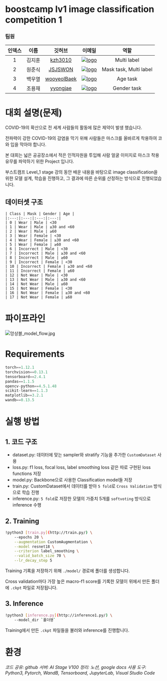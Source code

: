 # boostcamp lv1 image classification competition 1

### 팀원
| 인덱스 |  이름 | 깃허브 | 이메일 | 역할 |
|:--:|:----:|:----:|:----:|:----:|
| 1  | 김지훈 | <a href="https://github.com/kzh3010">kzh3010</a> | [![logo](https://img.shields.io/badge/Mail-kzh3010@gmail.com-D14836?style=flat&logo=gmail&logoColor=white)](mailto:kzh3010@gmail.com) | Multi label
| 2  | 원준식 | <a href="https://github.com/JSJSWON">JSJSWON</a> | [![logo](https://img.shields.io/badge/Mail-jswonjswon@gmail.com-D14836?style=flat&logo=gmail&logoColor=white)](mailto:jswonjswon@gmail.com) | Mask task, Multi label
| 3  | 백우열 | <a href="https://github.com/wooyeolBaek">wooyeolBaek</a> | [![logo](https://img.shields.io/badge/Mail-dwybaek7@gmail.com-D14836?style=flat&logo=gmail&logoColor=white)](mailto:dwybaek7@gmail.com) | Age task
| 4  | 조용재 | <a href="https://github.com/yyongjae">yyongjae</a> | [![logo](https://img.shields.io/badge/Mail-dydwo706@gmail.com-D14836?style=flat&logo=gmail&logoColor=white)](mailto:dydwo706@gmail.com) | Gender task

# 대회 설명(문제)

COVID-19의 확산으로 전 세계 사람들의 활동에 많은 제약이 발생 했습니다.

전파력이 강한 COVID-19의 감염을 막기 위해 사람들은 마스크를 올바르게 착용하여 코와 입을 막아야 합니다.  

본 대회는 넓은 공공장소에서 적은 인적자원을 투입해 사람 얼굴 이미지로 마스크 착용 유무를 파악하기 위한 Project 입니다.

부스트캠프 Level_1 stage 강의 동안 배운 내용을 바탕으로 image classification을 위한 모델 설계, 학습을 진행하고, 그 결과에 따른 순위를 산정하는 방식으로 진행되었습니다.

## 데이터셋 구조
    | Class | Mask | Gender | Age |
    |:---:|:---:|:---:|:---:|
    | 0 | Wear | Male | <30 
    | 1 | Wear | Male | ≥30 and <60 
    | 2 | Wear | Male | ≥60 
    | 3 | Wear | Female | <30 
    | 4 | Wear | Female | ≥30 and <60 
    | 5 | Wear | Female | ≥60 
    | 6 | Incorrect | Male | <30 
    | 7 | Incorrect | Male | ≥30 and <60 
    | 8 | Incorrect | Male | ≥60 
    | 9 | Incorrect | Female | <30 
    | 10 | Incorrect | Female | ≥30 and <60 
    | 11 | Incorrect | Female | ≥60 
    | 12 | Not Wear | Male | <30 
    | 13 | Not Wear | Male | ≥30 and <60 
    | 14 | Not Wear | Male | ≥60 
    | 15 | Not Wear | Female | <30 
    | 16 | Not Wear | Female | ≥30 and <60 
    | 17 | Not Wear | Female | ≥60 

# 파이프라인

![앙상블_model_flow.jpg](https://s3-us-west-2.amazonaws.com/secure.notion-static.com/a2c5cf6f-6a86-4edc-a551-f40951bebd48/%E1%84%8B%E1%85%A1%E1%86%BC%E1%84%89%E1%85%A1%E1%86%BC%E1%84%87%E1%85%B3%E1%86%AF_model_flow.jpg)

# Requirements

```python
torch==1.12.1
torchvision==0.13.1
tensorboard==2.4.1
pandas==1.1.5
opencv-python==4.5.1.48
scikit-learn==1.1.3
matplotlib==3.2.1
wandb==0.13.5
```

# 실행 방법

## 1. 코드 구조

- dataset.py: 데이터에 맞는 sampler와 stratify 기능을 추가한 `CustomDataset` 사용
- loss.py: f1 loss, focal loss, label smoothing loss 같은 따로 구현된 loss functions 저장
- model.py: Backbone으로 사용한 Classification model들 저장
- train.py: CustomDataset에서 데이터를 받아 `5 fold`로 `Cross Validation` 방식으로 학습 진행
- inference.py: `5 fold`로 저장한 모델의 가중치 5개를 `softvoting` 방식으로 inference 수행

## 2. Training

```bash
!python3 [train.py](http://train.py/) \
	--epochs 20 \
	--augmentation CustomAugmentation \
	--model resnet18 \
	--criterion label_smoothing \
	--valid_batch_size 70 \
	--lr_decay_step 5
```

Training 기록을 저장하기 위해 `./model/` 경로에 폴더를 생성합니다.

Cross validation마다 가장 높은 macro-f1 score를 기록한 모델이 위에서 만든 폴더에 `.ckpt` 파일로 저장됩니다.

## 3. Inference

```bash
!python3 [inference.py](http://inference1.py/) \
	--model_dir `폴더명`
```

Training에서 만든 `.ckpt` 파일들을 불러와 inference를 진행합니다.

# 환경

*코드 공유: github*
*서버: AI Stage V100*
*정리: 노션, google docs*
*사용 도구: Python3, Pytorch, WandB, Tensorboard, JupyterLab, Visual Studio Code*
